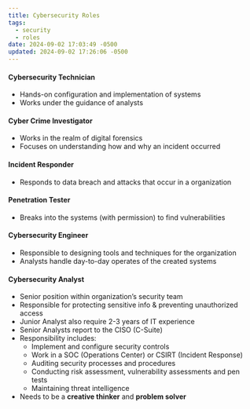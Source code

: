 ```yaml
---
title: Cybersecurity Roles
tags:
  - security
  - roles
date: 2024-09-02 17:03:49 -0500
updated: 2024-09-02 17:26:06 -0500
---
```


#### Cybersecurity Technician
- Hands-on configuration and implementation of systems
- Works under the guidance of analysts

#### Cyber Crime Investigator
- Works in the realm of digital forensics
- Focuses on understanding how and why an incident occurred

#### Incident Responder
- Responds to data breach and attacks that occur in a organization

#### Penetration Tester
- Breaks into the systems (with permission) to find vulnerabilities

#### Cybersecurity Engineer
- Responsible to designing tools and techniques for the organization
- Analysts handle day-to-day operates of the created systems 

#### Cybersecurity Analyst
- Senior position within organization’s security team  
- Responsible for protecting sensitive info & preventing unauthorized access
- Junior Analyst also require 2-3 years of IT experience
- Senior Analysts report to the CISO (C-Suite)  
- Responsibility includes:
	- Implement and configure security controls
	- Work in a SOC (Operations Center) or CSIRT (Incident Response)  
	- Auditing security processes and procedures
	- Conducting risk assessment, vulnerability assessments and pen tests
	- Maintaining threat intelligence
- Needs to be a **creative thinker** and **problem solver**
